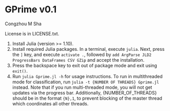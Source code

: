 # GPrime v0.1
Congzhou M Sha

License is in LICENSE.txt.

1. Install Julia (version >= 1.10).
2. Install required Julia packages. In a terminal, execute `julia`. Next, press the `]` key, and execute `activate .`, followed by `add ArgParse JLD2 ProgressBars DataFrames CSV GZip` and accept the installation. 
3. Press the backspace key to exit out of package mode and exit using `exit()`.
4. Run `julia Gprime.jl -h` for usage instructions. To run in multithreaded mode for classification, run `julia -t {NUMBER OF THREADS} Gprime.jl` instead. Note that if you run multi-threaded mode, you will not get updates via the progress bar. Additionally, {NUMBER_OF_THREADS} should be in the format `{N},1`, to prevent blocking of the master thread which coordinates all other threads.
